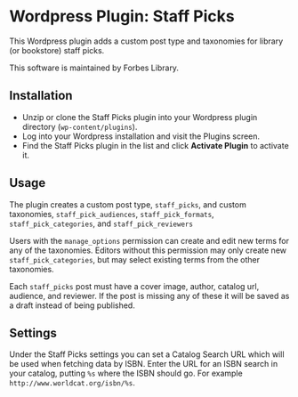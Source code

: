 # Wordpress Plugin: Staff Picks

This Wordpress plugin adds a custom post type and taxonomies for library (or
  bookstore) staff picks.

This software is maintained by Forbes Library.

## Installation
+ Unzip or clone the Staff Picks plugin into your Wordpress plugin directory (`wp-content/plugins`).
+ Log into your Wordpress installation and visit the Plugins screen.
+ Find the Staff Picks plugin in the list and click **Activate Plugin** to activate it.

## Usage

The plugin creates a custom post type, `staff_picks`, and custom taxonomies,
`staff_pick_audiences`, `staff_pick_formats`, `staff_pick_categories`, and
`staff_pick_reviewers`

Users with the `manage_options` permission can create and edit new terms for any of the taxonomies. Editors without this permission may only create new
`staff_pick_categories`, but may select existing terms from the other
taxonomies.

Each `staff_picks` post must have a cover image, author, catalog url, audience,
and reviewer. If the post is missing any of these it will be saved as a draft
instead of being published.

## Settings
Under the Staff Picks settings you can set a Catalog Search URL which will be
used when fetching data by ISBN. Enter the URL for an ISBN search in your
catalog, putting `%s` where the ISBN should go. For example `http://www.worldcat.org/isbn/%s`.
